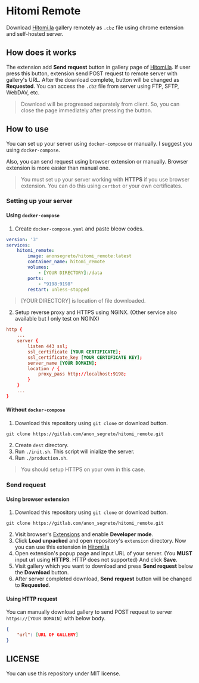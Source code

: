 # Hitomi Remote

Download [Hitomi.la](https://hitomi.la) gallery remotely as `.cbz` file using chrome extension and self-hosted server.

## How does it works

The extension add **Send request** button in gallery page of [Hitomi.la](https://hitomi.la). If user press this button, extension send POST request to remote server with gallery's URL. After the download complete, button will be changed as **Requested**. You can access the `.cbz` file from server using FTP, SFTP, WebDAV, etc.

> Download will be progressed separately from client. So, you can close the page immediately after pressing the button.

## How to use

You can set up your server using `docker-compose` or manually. I suggest you using `docker-compose`.

Also, you can send request using browser extension or manually. Browser extension is more easier than manual one.

> You must set up your server working with **HTTPS** if you use browser extension. You can do this using `certbot` or your own certificates.

### Setting up your server

#### Using `docker-compose`

1. Create `docker-compose.yaml` and paste bleow codes.

```yaml
version: '3'
services:
    hitomi_remote:
        image: anonsegreto/hitomi_remote:latest
        container_name: hitomi_remote
        volumes:
            - [YOUR DIRECTORY]:/data
        ports:
            - "9198:9198"
        restart: unless-stopped
```

> [YOUR DIRECTORY] is location of file downloaded.

2. Setup reverse proxy and HTTPS using NGINX. (Other service also available but I only test on NGINX)

```conf
http {
    ...
    server {
        listen 443 ssl;
        ssl_certificate [YOUR CERTIFICATE];
        ssl_certificate_key [YOUR CERTIFICATE KEY];
        server_name [YOUR DOMAIN];
        location / {
            proxy_pass http://localhost:9198;
        }
    }
    ...
}
```

#### Without `docker-compose`

1. Download this repository using `git clone` or download button.

```
git clone https://gitlab.com/anon_segreto/hitomi_remote.git
```
2. Create `dest` directory.
3. Run `./init.sh`. This script will inialize the server.
4. Run `./production.sh`.

> You should setup HTTPS on your own in this case.


### Send request

#### Using browser extension

1. Download this repository using `git clone` or download button.

```
git clone https://gitlab.com/anon_segreto/hitomi_remote.git
```
2. Visit browser's [Extensions](chrome://extensions) and enable **Developer mode**.
3. Click **Load unpacked** and open repository's `extension` directory. Now you can use this extension in [Hitomi.la](https://hitomi.la)
4. Open extension's popup page and input URL of your server. (You **MUST** input url using **HTTPS**. HTTP does not supported) And click **Save**.
5. Visit gallery which you want to download and press **Send request** below the **Download** button.
6. After server completed download, **Send request** button will be changed to **Requested**.

#### Using HTTP request

You can manually download gallery to send POST request to server `https://[YOUR DOMAIN]` with below body.
```json
{
    "url": [URL OF GALLERY]
}
```

## LICENSE

You can use this repository under MIT license.